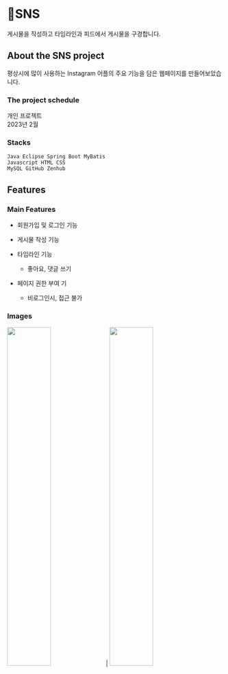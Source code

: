 # 📸SNS

게시물을 작성하고 타임라인과 피드에서 게시물을 구경합니다.

## About the SNS project

평상시에 많이 사용하는 Instagram 어플의 주요 기능을 담은 웹페이지를 만들어보았습니다.

### The project schedule

개인 프로젝트
<br>2023년 2월

### Stacks

```
Java Eclipse Spring Boot MyBatis
Javascript HTML CSS
MySQL GitHub Zenhub
```

## Features

### Main Features

* 회원가입 및 로그인 기능

* 게시물 작성 기능

* 타임라인 기능
  * 좋아요, 댓글 쓰기

* 페이지 권한 부여 기
  * 비로그인시, 접근 불가

### Images


<img src="https://github.com/hwjw20/SNS/assets/121436436/46962d88-39b7-49d5-ab7d-494b364459b6" width="45%"> | <img src="https://github.com/hwjw20/SNS/assets/121436436/2a88511a-037f-429e-a308-424f27044bea" width="45%">  
